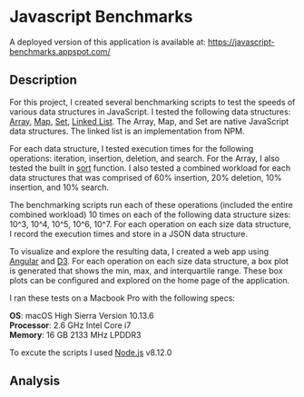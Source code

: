 # Javascript Benchmarks

A deployed version of this application is available at: https://javascript-benchmarks.appspot.com/

## Description

For this project, I created several benchmarking scripts to test the speeds of various data structures
in JavaScript. I tested the following data structures: [Array](https://developer.mozilla.org/en-US/docs/Web/JavaScript/Reference/Global_Objects/Array), [Map](https://developer.mozilla.org/en-US/docs/Web/JavaScript/Reference/Global_Objects/Map), [Set](https://developer.mozilla.org/en-US/docs/Web/JavaScript/Reference/Global_Objects/Set), [Linked List](https://www.npmjs.com/package/dbly-linked-list). The Array, Map, and Set are native JavaScript data structures.
The linked list is an implementation from NPM.

For each data structure, I tested execution times for the following operations: iteration, insertion, deletion, and search. For the Array, I also tested the built in [sort](https://developer.mozilla.org/en-US/docs/Web/JavaScript/Reference/Global_Objects/Array/sort) function. I also tested a combined workload for each data structures that was comprised of 60% insertion, 20% deletion, 10% insertion, and 10% search.

The benchmarking scripts run each of these operations (included the entire combined workload) 10 times on each of the following data structure sizes: 10^3, 10^4, 10^5, 10^6, 10^7. For each operation on each size data structure, I record the execution times and store in a JSON data structure.

To visualize and explore the resulting data, I created a web app using [Angular](http://angular.io) and [D3](https://d3js.org/).
For each operation on each size data structure, a box plot is generated that shows the min, max, and interquartile range. These box plots can be configured and explored on the home page of the application.

I ran these tests on a Macbook Pro with the following specs:

**OS**: macOS High Sierra Version 10.13.6  
**Processor**: 2.6 GHz Intel Core i7  
**Memory**: 16 GB 2133 MHz LPDDR3

To excute the scripts I used [Node.js](https://nodejs.org/en/) v8.12.0

## Analysis
